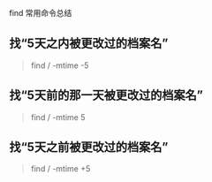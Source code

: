 find 常用命令总结

## 找“5天之内被更改过的档案名”
  > find / -mtime -5
## 找“5天前的那一天被更改过的档案名”
  > find / -mtime 5
## 找“5天之前被更改过的档案名”
  > find / -mtime +5

